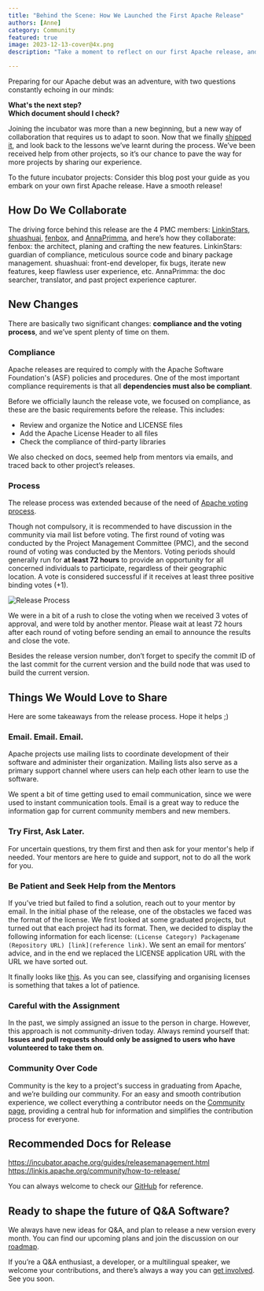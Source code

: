```yaml
---
title: "Behind the Scene: How We Launched the First Apache Release"
authors: [Anne]
category: Community
featured: true
image: 2023-12-13-cover@4x.png
description: "Take a moment to reflect on our first Apache release, and share experience with new projects for a smooth release."

---
```


Preparing for our Apache debut was an adventure, with two questions constantly echoing in our minds: 

**What's the next step?         
Which document should I check?**

Joining the incubator was more than a new beginning, but a new way of collaboration that requires us to adapt to soon. Now that we finally [shipped it](https://answer.apache.org/blog/2023/12/07/a-new-chapter-begins-answer-first-apache-release-launches), and look back to the lessons we’ve learnt during the process. We’ve been received help from other projects, so it’s our chance to pave the way for more projects by sharing our experience. 

To the future incubator projects: Consider this blog post your guide as you embark on your own first Apache release. Have a smooth release!

## How Do We Collaborate
The driving force behind this release are the 4 PMC members: [LinkinStars](https://github.com/LinkinStars), [shuashuai](https://github.com/shuashuai), [fenbox](https://github.com/fenbox), and [AnnaPrimma](https://github.com/PrimmaAnna), and here’s how they collaborate:
fenbox: the architect, planing and crafting the new features.
LinkinStars: guardian of compliance, meticulous source code and binary package management.
shuashuai: front-end developer, fix bugs, iterate new features, keep flawless user experience, etc.
AnnaPrimma: the doc searcher, translator, and past project experience capturer.

## New Changes
There are basically two significant changes: **compliance and the voting process**, and we’ve spent plenty of time on them. 

### Compliance
Apache releases are required to comply with the Apache Software Foundation's (ASF) policies and procedures. One of the most important compliance requirements is that all **dependencies must also be compliant**.

Before we officially launch the release vote, we focused on compliance, as these are the basic requirements before the release. This includes:

* Review and organize the Notice and LICENSE files
* Add the Apache License Header to all files
* Check the compliance of third-party libraries

We also checked on docs, seemed help from mentors via emails, and traced back to other project’s releases. 

### Process 
The release process was extended because of the need of [Apache voting process](https://www.apache.org/foundation/voting.html).

Though not compulsory, it is recommended to have discussion in the community via mail list before voting. The first round of voting was conducted by the Project Management Committee (PMC), and the second round of voting was conducted by the Mentors. Voting periods should generally run for **at least 72 hours** to provide an opportunity for all concerned individuals to participate, regardless of their geographic location. A vote is considered successful if it receives at least three positive binding votes (+1).

![Release Process](Release%20Process.png)

We were in a bit of a rush to close the voting when we received 3 votes of approval, and were told by another mentor. Please wait at least 72 hours after each round of voting before sending an email to announce the results and close the vote.

Besides the release version number, don’t forget to specify the commit ID of the last commit for the current version and the build node that was used to build the current version. 

## Things We Would Love to Share 
Here are some takeaways from the release process. Hope it helps ;)

### Email. Email. Email. 
Apache projects use mailing lists to coordinate development of their software and administer their organization. Mailing lists also serve as a primary support channel where users can help each other learn to use the software.

We spent a bit of time getting used to email communication, since we were used to instant communication tools. Email is a great way to reduce the information gap for current community members and new members. 

### Try First, Ask Later.
For uncertain questions, try them first and then ask for your mentor's help if needed. Your mentors are here to guide and support, not to do all the work for you.

### Be Patient and Seek Help from the Mentors
If you’ve tried but failed to find a solution, reach out to your mentor by email. 
In the initial phase of the release, one of the obstacles we faced was the format of the license. We first looked at some graduated projects, but turned out that each project had its format. Then, we decided to display the following information for each license: `(License Category) Packagename (Repository URL) [link](reference link)`. We sent an email for mentors’ advice, and in the end we replaced the LICENSE application URL with the URL we have sorted out.

It finally looks like [this](https://github.com/apache/incubator-answer/blob/main/docs/release/LICENSE). As you can see, classifying and organising licenses is something that takes a lot of patience.

### Careful with the Assignment
In the past, we simply assigned an issue to the person in charge. However, this approach is not community-driven today. Always remind yourself that: **Issues and pull requests should only be assigned to users who have volunteered to take them on**. 


### Community Over Code
Community is the key to a project's success in graduating from Apache, and we’re building our community. For an easy and smooth contribution experience, we collect everything a contributor needs on the [Community page](https://answer.apache.org/community/contributing), providing a central hub for information and simplifies the contribution process for everyone.

## Recommended Docs for Release
https://incubator.apache.org/guides/releasemanagement.html        
https://linkis.apache.org/community/how-to-release/

You can always welcome to check our [GitHub](https://github.com/apache/incubator-answer) for reference.

## Ready to shape the future of Q&A Software? 
We always have new ideas for Q&A, and plan to release a new version every month. You can find our upcoming plans and join the discussion on our [roadmap](https://github.com/apache/incubator-answer/projects?query=is%3Aopen). 

If you’re a Q&A enthusiast, a developer, or a multilingual speaker, we welcome your contributions, and there’s always a way you can [get involved](https://answer.apache.org/community/contributing). See you soon.


